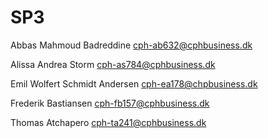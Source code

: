 # SP3

Abbas Mahmoud Badreddine
cph-ab632@cphbusiness.dk

Alissa Andrea Storm 
cph-as784@cphbusiness.dk

Emil Wolfert Schmidt Andersen
cph-ea178@chpbusiness.dk

Frederik Bastiansen
cph-fb157@cphbusiness.dk

Thomas Atchapero
cph-ta241@cphbusiness.dk
